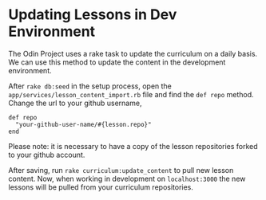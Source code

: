 # Updating Lessons in Dev Environment

The Odin Project uses a rake task to update the curriculum on a daily basis.  We can use this method to update the content in the development environment.

After `rake db:seed` in the setup process, open the `app/services/lesson_content_import.rb` file and find the `def repo` method.  Change the url to your github username, 

```
def repo
  "your-github-user-name/#{lesson.repo}"
end
```

Please note: it is necessary to have a copy of the lesson repositories forked to your github account.

After saving, run `rake curriculum:update_content` to pull new lesson content.  Now, when working in development on `localhost:3000` the new lessons will be pulled from your curriculum repositories.

